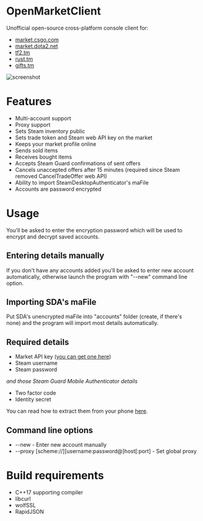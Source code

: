 # OpenMarketClient
Unofficial open-source cross-platform console client for:
* [market.csgo.com](https://market.csgo.com)
* [market.dota2.net](https://market.dota2.net)
* [tf2.tm](https://tf2.tm)
* [rust.tm](https://rust.tm)
* [gifts.tm](https://gifts.tm)

![screenshot](screenshot.png)

# Features
* Multi-account support
* Proxy support
* Sets Steam inventory public
* Sets trade token and Steam web API key on the market
* Keeps your market profile online
* Sends sold items
* Receives bought items
* Accepts Steam Guard confirmations of sent offers
* Cancels unaccepted offers after 15 minutes (required since Steam removed CancelTradeOffer web API)
* Ability to import SteamDesktopAuthenticator's maFile
* Accounts are password encrypted

# Usage
You'll be asked to enter the encryption password which will be used to encrypt and decrypt saved accounts.

## Entering details manually
If you don't have any accounts added you'll be asked to enter new account automatically, otherwise launch the program with "--new" command line option.

## Importing SDA's maFile
Put SDA's unencrypted maFile into "accounts" folder (create, if there's none) and the program will import most details automatically.

## Required details
* Market API key ([you can get one here](https://market.csgo.com/docs-v2))
* Steam username
* Steam password

*and those Steam Guard Mobile Authenticator details*
* Two factor code
* Identity secret

You can read how to extract them from your phone [here](https://github.com/JustArchiNET/ArchiSteamFarm/wiki/Two-factor-authentication#android-phone).

## Command line options
* --new - Enter new account manually
* --proxy [scheme://][username:password@]host[:port] - Set global proxy

# Build requirements
* C++17 supporting compiler
* libcurl
* wolfSSL
* RapidJSON
